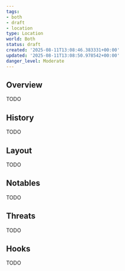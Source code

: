 ```yaml
---
tags:
- both
- draft
- location
type: Location
world: Both
status: draft
created: '2025-08-11T13:08:46.383331+00:00'
updated: '2025-08-11T13:08:50.978542+00:00'
danger_level: Moderate
---
```



## Overview

TODO
## History

TODO
## Layout

TODO
## Notables

TODO
## Threats

TODO
## Hooks

TODO
